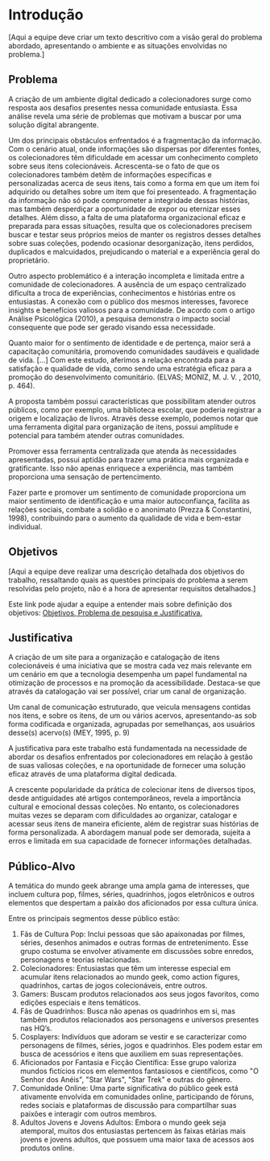 # Introdução

[Aqui a equipe deve criar um texto descritivo com a visão geral do problema abordado, apresentando o ambiente e as situações envolvidas no problema.]

## Problema

   A criação de um ambiente digital dedicado a colecionadores surge como resposta aos desafios presentes nessa comunidade entusiasta. Essa análise revela uma série de problemas que motivam a buscar por uma solução digital abrangente.  

   Um dos principais obstáculos enfrentados é a fragmentação da informação. Com o cenário atual, onde informações são dispersas por diferentes fontes, os colecionadores têm dificuldade em acessar um conhecimento completo sobre seus itens colecionáveis. Acrescenta-se o fato de que os colecionadores também detêm de informações específicas e personalizadas acerca de seus itens, tais como a forma em que um item foi adquirido ou detalhes sobre um item que foi presenteado. A fragmentação da informação não só pode comprometer a integridade dessas histórias, mas também desperdiçar a oportunidade de expor ou eternizar esses detalhes. Além disso, a falta de uma plataforma organizacional eficaz e preparada para essas situações, resulta que os colecionadores precisem buscar e testar seus próprios meios de manter os registros desses detalhes sobre suas coleções, podendo ocasionar desorganização, itens perdidos, duplicados e malcuidados, prejudicando o material e a experiência geral do proprietário. 

   Outro aspecto problemático é a interação incompleta e limitada entre a comunidade de colecionadores. A ausência de um espaço centralizado dificulta a troca de experiências, conhecimentos e histórias entre os entusiastas. A conexão com o público dos mesmos interesses, favorece insights e benefícios valiosos para a comunidade. De acordo com o artigo Análise Psicológica (2010), a pesquisa demonstra o impacto social consequente que pode ser gerado visando essa necessidade. 

   Quanto maior for o sentimento de identidade e de pertença, maior será a capacitação comunitária, promovendo comunidades saudáveis e qualidade de vida. [...] Com este estudo, aferimos a relação encontrada para a satisfação e qualidade de vida, como sendo uma estratégia eficaz para a promoção do desenvolvimento comunitário. (ELVAS; MONIZ, M. J. V. , 2010, p. 464). 

   A proposta também possui características que possibilitam atender outros públicos, como por exemplo, uma biblioteca escolar, que poderia registrar a origem e localização de livros. Através desse exemplo, podemos notar que uma ferramenta digital para organização de itens, possui amplitude e potencial para também atender outras comunidades. 

   Promover essa ferramenta centralizada que atenda às necessidades apresentadas, possui aptidão para trazer uma prática mais organizada e gratificante. Isso não apenas enriquece a experiência, mas também proporciona uma sensação de pertencimento.  

   Fazer parte e promover um sentimento de comunidade proporciona um maior sentimento de identificação e uma maior autoconfiança, facilita as relações sociais, combate a solidão e o anonimato (Prezza & Constantini, 1998), contribuindo para o aumento da qualidade de vida e bem-estar individual. 

## Objetivos

[Aqui a equipe deve realizar uma descrição detalhada dos objetivos do trabalho, ressaltando quais as questões principais do problema a serem resolvidas pelo projeto, não é a hora de apresentar requisitos detalhados.]
 
Este link pode ajudar a equipe a entender mais sobre definição dos objetivos: [Objetivos, Problema de pesquisa e Justificativa.](https://medium.com/@versioparole/objetivos-problema-de-pesquisa-e-justificativa-c98c8233b9c3)

## Justificativa

A criação de um site para a organização e catalogação de itens colecionáveis é uma iniciativa que se mostra cada vez mais relevante em um cenário em que a tecnologia desempenha um papel fundamental na otimização de processos e na promoção da acessibilidade. Destaca-se que através da catalogação vai ser possível, criar um canal de organização. 
 

Um canal de comunicação estruturado, que veicula mensagens contidas nos itens, e sobre os itens, de um ou vários acervos, apresentando-as sob forma codificada e organizada, agrupadas por semelhanças, aos usuários desse(s) acervo(s) (MEY, 1995, p. 9) 

   A justificativa para este trabalho está fundamentada na necessidade de abordar os desafios enfrentados por colecionadores em relação à gestão de suas valiosas coleções, e na oportunidade de fornecer uma solução eficaz através de uma plataforma digital dedicada. 

A crescente popularidade da prática de colecionar itens de diversos tipos, desde antiguidades até artigos contemporâneos, revela a importância cultural e emocional dessas coleções. No entanto, os colecionadores muitas vezes se deparam com dificuldades ao organizar, catalogar e acessar seus itens de maneira eficiente, além de registrar suas histórias de forma personalizada. A abordagem manual pode ser demorada, sujeita a erros e limitada em sua capacidade de fornecer informações detalhadas. 

## Público-Alvo

A temática do mundo geek abrange uma ampla gama de interesses, que incluem cultura pop, filmes, séries, quadrinhos, jogos eletrônicos e outros elementos que despertam a paixão dos aficionados por essa cultura única.  

Entre os principais segmentos desse público estão:
 
1. Fãs de Cultura Pop: Inclui pessoas que são apaixonadas por filmes, séries, desenhos animados e outras formas de entretenimento. Esse grupo costuma se envolver ativamente em discussões sobre enredos, personagens e teorias relacionadas. 
2. Colecionadores: Entusiastas que têm um interesse especial em acumular itens relacionados ao mundo geek, como action figures, quadrinhos, cartas de jogos colecionáveis, entre outros. 
3. Gamers: Buscam produtos relacionados aos seus jogos favoritos, como edições especiais e itens temáticos. 
4. Fãs de Quadrinhos: Busca não apenas os quadrinhos em si, mas também produtos relacionados aos personagens e universos presentes nas HQ’s. 
5. Cosplayers: Indivíduos que adoram se vestir e se caracterizar como personagens de filmes, séries, jogos e quadrinhos. Eles podem estar em busca de acessórios e itens que auxiliem em suas representações. 
6. Aficionados por Fantasia e Ficção Científica: Esse grupo valoriza mundos fictícios ricos em elementos fantasiosos e científicos, como "O Senhor dos Anéis", "Star Wars", "Star Trek" e outras do gênero. 
7. Comunidade Online: Uma parte significativa do público geek está ativamente envolvida em comunidades online, participando de fóruns, redes sociais e plataformas de discussão para compartilhar suas paixões e interagir com outros membros. 
8. Adultos Jovens e Jovens Adultos: Embora o mundo geek seja atemporal, muitos dos entusiastas pertencem às faixas etárias mais jovens e jovens adultos, que possuem uma maior taxa de acessos aos produtos online. 